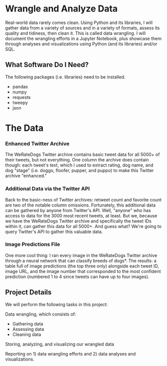 # Wrangle and Analyze Data
Real-world data rarely comes clean. Using Python and its libraries, I will gather data from a variety of sources and in a variety of formats, assess its quality and tidiness, then clean it. This is called data wrangling. I will document the wrangling efforts in a Jupyter Notebook, plus showcase them through analyses and visualizations using Python (and its libraries) and/or SQL.

## What Software Do I Need?

The following packages (i.e. libraries) need to be installed.

- pandas
- numpy
- requests
- tweepy
- json

# The Data

### Enhanced Twitter Archive

The WeRateDogs Twitter archive contains basic tweet data for all 5000+ of their tweets, but not everything. One column the archive does contain though: each tweet's text, which I used to extract rating, dog name, and dog "stage" (i.e. doggo, floofer, pupper, and puppo) to make this Twitter archive "enhanced."

### Additional Data via the Twitter API

Back to the basic-ness of Twitter archives: retweet count and favorite count are two of the notable column omissions. Fortunately, this additional data can be gathered by anyone from Twitter's API. Well, "anyone" who has access to data for the 3000 most recent tweets, at least. But we, because we have the WeRateDogs Twitter archive and specifically the tweet IDs within it, can gather this data for all 5000+. And guess what? We're going to query Twitter's API to gather this valuable data.

### Image Predictions File

One more cool thing: I ran every image in the WeRateDogs Twitter archive through a neural network that can classify breeds of dogs*. The results: a table full of image predictions (the top three only) alongside each tweet ID, image URL, and the image number that corresponded to the most confident prediction (numbered 1 to 4 since tweets can have up to four images).

## Project Details

We will perform the following tasks in this project:

Data wrangling, which consists of:

- Gathering data
- Assessing data
- Cleaning data

Storing, analyzing, and visualizing our wrangled data

Reporting on 1) data wrangling efforts and 2) data analyses and visualizations.